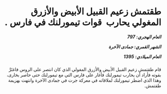 <h1 dir="rtl">طقتمش زعيم القبيل الأبيض والأزرق المغولي يحارب  قوات تيمورلنك في فارس .</h1>

<h5 dir="rtl">العام الهجري:  797

الشهر القمري: جمادى الآخرة

العام الميلادي: 1395</h5>

<p dir="rtl">قام طقتمش زعيم القبيل الأبيض والأزرق المغولي الذي كان انتصر على الروس فاغتَرَّ بقوته فأراد أن يحارب تيمورلنك فأغار على فارس التي مع تيمورلنك حتى حاصر بخارى، وهذا الذي اضطر تيمورلنك لملاقاته في معركة جرت في جمادى الآخرة وانتهت بهزيمة طقتمش.</p></br>

